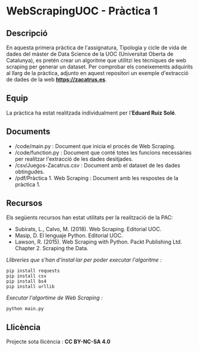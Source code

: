 # WebScrapingUOC - Pràctica 1

## Descripció

En aquesta primera pràctica de l'assignatura, Tipologia y cicle de vida de dades del màster de Data Science de la UOC (Universitat Oberta de Catalunya), es pretén crear un algoritme que utilitzi les tècniques de web scraping per generar un dataset. Per comprobar els coneixements adquirits al llarg de la pràctica, adjunto en aquest repositori un exemple d'extracció de dades de la web **https://zacatrus.es**.

## Equip

La pràctica ha estat realitzada individualment per l'**Eduard Ruiz Solé**.

## Documents

- /code/main.py : Document que inicia el procés de Web Scraping.
- /code/function.py : Document que conté totes les funcions necessàries per realitzar l'extracció de les dades desitjades.
- /csv/Juegos-Zacatrus.csv : Document amb el dataset de les dades obtingudes.
- /pdf/Pràctica 1. Web Scraping : Document amb les respostes de la pràctica 1.

## Recursos

Els següents recursos han estat utilitats per la realització de la PAC:

- Subirats, L., Calvo, M. (2018). Web Scraping. Editorial UOC.
- Masip, D. El lenguaje Python. Editorial UOC.
- Lawson, R. (2015). Web Scraping with Python. Packt Publishing Ltd. Chapter 2.
Scraping the Data.

*Llibreries que s'han d'instal·lar per poder executar l'algoritme :*

```
pip install requests
pip install csv
pip install bs4
pip install urllib
```

*Executar l'algortime de Web Scraping :*

```
python main.py
```

## Llicència 

Projecte sota llicència : **CC BY-NC-SA 4.0**
